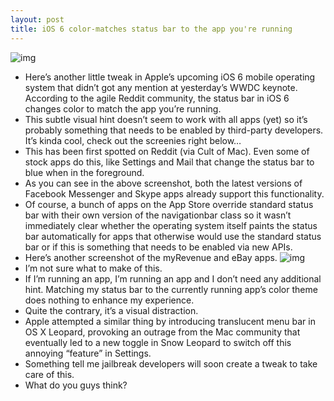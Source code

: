 ```yaml
---
layout: post
title: iOS 6 color-matches status bar to the app you're running
---
```

![img](http://media.idownloadblog.com/wp-content/uploads/2012/06/iOS-6-status-bar-color-matching-image-001.jpg)
* Here’s another little tweak in Apple’s upcoming iOS 6 mobile operating system that didn’t got any mention at yesterday’s WWDC keynote. According to the agile Reddit community, the status bar in iOS 6 changes color to match the app you’re running.
* This subtle visual hint doesn’t seem to work with all apps (yet) so it’s probably something that needs to be enabled by third-party developers. It’s kinda cool, check out the screenies right below…
* This has been first spotted on Reddit (via Cult of Mac). Even some of stock apps do this, like Settings and Mail that change the status bar to blue when in the foreground.
* As you can see in the above screenshot, both the latest versions of Facebook Messenger and Skype apps already support this functionality.
* Of course, a bunch of apps on the App Store override standard status bar with their own version of the navigationbar class so it wasn’t immediately clear whether the operating system itself paints the status bar automatically for apps that otherwise would use the standard status bar or if this is something that needs to be enabled via new APIs.
* Here’s another screenshot of the myRevenue and eBay apps.
![img](http://media.idownloadblog.com/wp-content/uploads/2012/06/iOS-6-status-bar-color-matching-image-002.jpg)
* I’m not sure what to make of this.
* If I’m running an app, I’m running an app and I don’t need any additional hint. Matching my status bar to the currently running app’s color theme does nothing to enhance my experience.
* Quite the contrary, it’s a visual distraction.
* Apple attempted a similar thing by introducing translucent menu bar in OS X Leopard, provoking an outrage from the Mac community that eventually led to a new toggle in Snow Leopard to switch off this annoying “feature” in Settings.
* Something tell me jailbreak developers will soon create a tweak to take care of this.
* What do you guys think?

